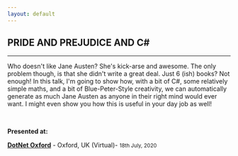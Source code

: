 ```yaml
---
layout: default
---
```


<div class="pagepanel down_arrow white">
  <div class="center">
    <h2>PRIDE AND PREJUDICE AND C#</h2>
    <hr/>
    <p>Who doesn't like Jane Austen? She's kick-arse and awesome. The only problem though, is that she didn't write a great deal. Just 6 (ish) books? Not enough! In this talk, I'm going to show how, with a bit of C#, some relatively simple maths, and a bit of Blue-Peter-Style creativity, we can automatically generate as much Jane Austen as anyone in their right mind would ever want. I might even show you how this is useful in your day job as well!</P>

<br/>

<p>
	<strong>Presented at:</strong>
</p>


<p><strong><a href="https://www.dotnetoxford.com/posts/2020-05-lightning-talks">DotNet Oxford</a></strong> - Oxford, UK (Virtual)- <small>18th July, 2020</small></p>
